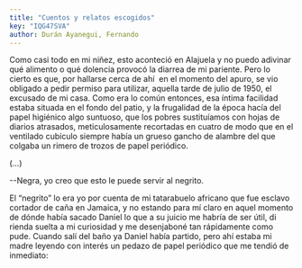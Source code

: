 ```yaml
---
title: "Cuentos y relatos escogidos"
key: "IQG47SVA"
author: Durán Ayanegui, Fernando
---
```

<div data-schema-version="8"><p>Como casi todo en mi niñez, esto aconteció en Alajuela y no puedo adivinar qué alimento o qué dolencia provocó la diarrea de mi pariente. Pero lo cierto es que, por hallarse cerca de ahí &nbsp;en el momento del apuro, se vio obligado a pedir permiso para utilizar, aquella tarde de julio de 1950, el excusado de mi casa. Como era lo común entonces, esa íntima facilidad estaba situada en el fondo del patio, y la frugalidad de la época hacía del papel higiénico algo suntuoso, que los pobres sustituíamos con hojas de diarios atrasados, meticulosamente recortadas en cuatro de modo que en el ventilado cubículo siempre había un grueso gancho de alambre del que colgaba un rimero de trozos de papel periódico.</p> <p>(…)</p> <p>--Negra, yo creo que esto le puede servir al negrito.</p> <p>El “negrito” lo era yo por cuenta de mi tatarabuelo africano que fue esclavo cortador de caña en Jamaica, y no estando para mí claro en aquel momento de dónde había sacado Daniel lo que a su juicio me habría de ser útil, di rienda suelta a mi curiosidad y me desenjaboné tan rápidamente como pude. Cuando salí del baño ya Daniel había partido, pero ahí estaba mi madre leyendo con interés un pedazo de papel periódico que me tendió de inmediato:</p> </div>
